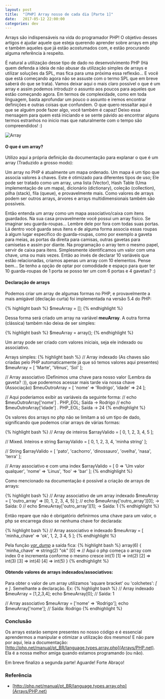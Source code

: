 ```yaml
---
layout: post
title:  "[PHP] Array nosso de cada dia [Parte 1]"
date:   2017-05-12 22:00:00
categories: dev
---
```


Arrays são indispensáveis na vida do programador PHP!
O objetivo desses artigos é ajudar aquele que esteja querendo aprender sobre arrays em php e também aqueles que já estão acostumados com, e estão procurando alguma referência à respeito.

É natural a utilização desse tipo de dado no desenvolvimento PHP (Há quem defenda a ideia de não abusar da utilização simples de arrays e utilizar soluções da SPL, mas fica para uma próxima essa reflexão... E você que está começando agora não se assuste com o termo SPL que em breve saberá do que se trata). Vamos deixar aqui o mais claro possível o que é um array e assim podemos introduzir o assunto aos poucos para aqueles que estão começando agora. Em termos de complexidade, como em toda linguagem, basta aprofundar um pouco o assunto e iremos encontrar definições e outras coisas que confundem. O que quero ressaltar aqui é que se alguém pode fazer algo, você também é capaz! Deixo essa mensagem para quem está iniciando e se sente pávido ao encontrar alguns termos estranhos no inicio mas que naturalmente com o tempo são compreendidos! :)

![Array](http://vegibit.com/wp-content/uploads/2013/11/php-array-functions1.png "arrays")

#### O que é um array?
Utilizo aqui a própria definição da documentação para explanar o que é um array (Traduzido a grosso modo):

Um array no PHP é atualmente um mapa ordenado.
Um mapa é um tipo que associa valores à chaves. Este é otimizado para diferentes tipos de uso; Ele pode ser tratado como um array, uma lista (Vector), Hash Table (Uma implementação de um mapa), dicionário (dictionary), coleção (collection), pilha (stack), fila (queue), e provavelmente mais. Como valores de arrays podem ser outros arrays, árvores e arrays multidimensionais também são possíveis. 

Então entenda um array como um mapa associativo/caixa com itens guardados.
Na sua casa provavelmente você possui um array físico. Se imaginar seu guarda-roupas... Lembre dele por fora com todas suas portas. Lá dentro você guarda seus itens e de alguma forma associa essas roupas à algum lugar específico do guarda-roupas, como por exemplo a gaveta para meias, as portas da direita para camisas, outras gavetas para camisetas e assim por diante.
Na programação o array tem o mesmo papel, servir de caixa para itens.
Simplesmente identificamos um valor com uma chave, uma ou mais vezes. Então ao invés de declarar 10 variáveis que estão relacionadas, criamos apenas um array com 10 elementos. Pense bem... Se tenho a opção de optar por comodidade e espaço para quer ter 10 guarda-roupas de 1 porta se posso ter um com 6 portas e 4 gavetas? :)

#### Declaração de arrays
Podemos criar um array de algumas formas no PHP, e provavelmente a mais amigável (declação curta) foi implementada na versão 5.4 do PHP:

{% highlight bash %}
$meuArray = [];
{% endhighlight %}

Dessa forma será criado um array na variável **meuArray**.
A outra forma (clássica) também não deixa de ser simples:

{% highlight bash %}
$meuArray = array();
{% endhighlight %}

Um array pode ser criado com valores iniciais, seja ele indexado ou associativo.

Arrays simples:
{% highlight bash %}
// Array indexado (As chaves são criadas pelo PHP automaticamente já que só temos valores aqui presentes)
$meuArray = [
    'Marte',
    'Vênus',
    'Sol'
];

// Array associativo (Definimos uma chave para nosso valor (Lembra da gaveta? :)), que poderemos acessar mais tarde via nossa chave (Associação)
$meuOutroArray = [
    'nome' => 'Rodrigo',
    'idade' => 24
];

// Aqui poderíamos exibir as variáveis da seguinte forma:
// echo $meuOutroArray['nome'] . PHP_EOL; Saída -> Rodrigo
// echo $meuOutroArray['idade'] . PHP_EOL; Saída -> 24
{% endhighlight %}

Os valores dos arrays no php não se limitam a só um tipo de dado, significando que podemos criar arrays de várias formas:

{% highlight bash %}
// Array de inteiros
$arrayValido = [
    0, 1, 2, 3, 4, 5
];

// Mixed. Inteiros e string
$arrayValido = [
    0, 1, 2, 3, 4, 'minha string'
];

// String
$arrayValido = [
    'pato', 'cachorro', 'dinossauro', 'ovelha', 'nasa', 'terra'
];

// Array associativo e com uma index
$arrayValido = [
    0 => 'Um valor qualquer',
    'nome' => 'Linus',
    'foo' => 'bar'
];
{% endhighlight %}

Como mencionado na documentação é possível a criação de arrays de arrays:

{% highlight bash %}
// Array associativo de um array indexado
$meuArray = [
    'outro_array' => [0, 1, 2, 3, 4, 5]
];
// echo $meuArray['outro_array'][0]; -> Saída: 0
// echo $meuArray['outro_array'][1]; -> Saída: 1
{% endhighlight %}

Então repare que não é obrigatório definirmos uma chave para um valor, o php se encarrega disso se nenhuma chave for declarada:

{% highlight bash %}
// Array associativo e indexado
$meuArray = [
    'minha_chave' => 'ok',
    1,
    2,
    3
    4,
    5
];
{% endhighlight %}

Pela função [*var_dump*](http://php.net/manual/pt_BR/function.var-dump.php) a saída fica:
{% highlight bash %}
array(6) {
  'minha_chave' =>
  string(2) "ok"
  [0] => // Aqui o php começa o array com index 0 e incrementa conforme o mesmo cresce
  int(1)
  [1] =>
  int(2)
  [2] =>
  int(3)
  [3] =>
  int(4)
  [4] =>
  int(5)
}
{% endhighlight %}

#### Obtendo valores de arrays indexados/associativos:

Para obter o valor de um array utilizamos 'square bracket' ou 'colchetes': *[* e *]*. Semelhante a declaração. Ex:
{% highlight bash %}
// Array indexado
$meuArray = [1,2,3,4];
echo $meuArray[0];
// Saída: 1

// Array associativo
$meuArray = ['nome' => 'Rodrigo'];
echo $meuArray['nome'];
// Saída: Rodrigo
{% endhighlight %}



### Conclusão
Os arrays estarão sempre presentes no nosso código e é essencial aprendermos a manipular e otimizar a utilização dos mesmos!
E não pare por aqui, leia a documentação: [http://php.net/manual/pt_BR/language.types.array.php](Arrays/PHP.net). Ela é a nossa melhor amiga quando estamos programando (ou não).

Em breve finalizo a segunda parte! Aguarde!
Forte Abraço!

### Referência
- [http://php.net/manual/pt_BR/language.types.array.php](Arrays/PHP.net)